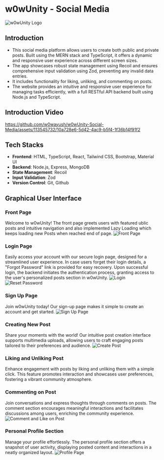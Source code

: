# w0wUnity - Social Media

![w0wUnity Logo](./src/assets/author.png)

## Introduction

- This social media platform allows users to create both public and private posts. Built using the MERN stack and TypeScript, it offers a dynamic and responsive user experience across different screen sizes.
- The app showcases robust state management using Recoil and ensures comprehensive input validation using Zod, preventing any invalid data entries.
- It includes functionality for liking, unliking, and commenting on posts.
- The website provides an intuitive and responsive user experience for managing tasks efficiently, with a full RESTful API backend built using Node.js and TypeScript.

## Introduction Video

https://github.com/w0wayush/w0wUnity-Social-Media/assets/113545732/10a728e6-5d42-4ac9-b5f4-1f36b14f91f2

## Tech Stacks

- **Frontend**: HTML, TypeScript, React, Tailwind CSS, Bootstrap, Material UI
- **Backend**: Node.js, Express, MongoDB
- **State Management**: Recoil
- **Input Validation**: Zod
- **Version Control**: Git, Github

## Graphical User Interface

### Front Page

Welcome to w0wUnity! The front page greets users with featured ublic posts and intuitive navigation and also implemented Lazy Loading which keeps loading new Posts when reached end of page.
![Front Page](./public/FrontPage.png)

### Login Page

Easily access your account with our secure login page, designed for a streamlined user experience. In case users forget their login details, a "Forgot Password" link is provided for easy recovery. Upon successful login, the backend initiates the authentication process, granting access to the user's personalized posts section in w0wUnity.
![Login](./public/Login.png)
![Reset Password](./public/ResetPass.png)

### Sign Up Page

Join w0wUnity today! Our sign-up page makes it simple to create an account and get started.
![Sign Up Page](./public/Signup.png)

### Creating New Post

Share your moments with the world! Our intuitive post creation interface supports multimedia uploads, allowing users to craft engaging posts tailored to their preferences and audience.
![Create Post](./public/CreatePost.png)

### Liking and Unliking Post

Enhance engagement with posts by liking and unliking them with a simple click. This feature promotes interaction and showcases user preferences, fostering a vibrant community atmosphere.

### Commenting on Post

Join conversations and express thoughts through comments on posts. The comment section encourages meaningful interactions and facilitates discussions among users, enriching the community experience.
![Comment and Like on Post](./public/Like&Comment.png)

### Personal Profile Section

Manage your profile effortlessly. The personal profile section offers a snapshot of user activity, displaying posted content and interactions in a neatly organized layout.
![Profile Page](./public/PersonalProfile.png)
